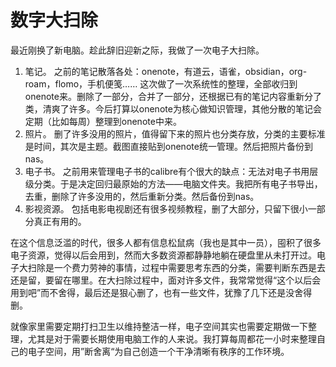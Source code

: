 # 数字大扫除


最近刚换了新电脑。趁此辞旧迎新之际，我做了一次电子大扫除。

1. 笔记。
之前的笔记散落各处：onenote，有道云，语雀，obsidian，org-roam，flomo，手机便笺…… 这次做了一次系统性的整理，全部收归到onenote来。删除了一部分，合并了一部分，还根据已有的笔记内容重新分了类，清爽了许多。今后打算以onenote为核心做知识管理，其他分散的笔记会定期（比如每周）整理到onenote中来。
2. 照片。
删了许多没用的照片，值得留下来的照片也分类存放，分类的主要标准是时间，其次是主题。截图直接贴到onenote统一管理。然后把照片备份到nas。
3. 电子书。
之前用来管理电子书的calibre有个很大的缺点：无法对电子书用层级分类。于是决定回归最原始的方法——电脑文件夹。我把所有电子书导出，去重，删除了许多没用的，然后重新分类。然后备份到nas。
4. 影视资源。
包括电影电视剧还有很多视频教程，删了大部分，只留下很小一部分真正有用的。

在这个信息泛滥的时代，很多人都有信息松鼠病（我也是其中一员），囤积了很多电子资源，觉得以后会用到，然而大多数资源都静静地躺在硬盘里从未打开过。电子大扫除是一个费力劳神的事情，过程中需要思考东西的分类，需要判断东西是去还是留，要留在哪里。在大扫除过程中，面对许多文件，我常常觉得“这个以后会用到吧”而不舍得，最后还是狠心删了，也有一些文件，犹豫了几下还是没舍得删。

就像家里需要定期打扫卫生以维持整洁一样，电子空间其实也需要定期做一下整理，尤其是对于需要长期使用电脑工作的人来说。我打算每周都花一小时来整理自己的电子空间，用”断舍离“为自己创造一个干净清晰有秩序的工作环境。
